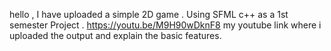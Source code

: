 hello , I have uploaded a simple 2D game . 
Using SFML c++ as a 1st semester Project .
https://youtu.be/M9H90wDknF8 my youtube link where i uploaded the output and explain the basic features.
